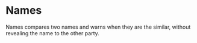 # Names
Names compares two names and warns when they are the similar, without revealing the name to the other party.